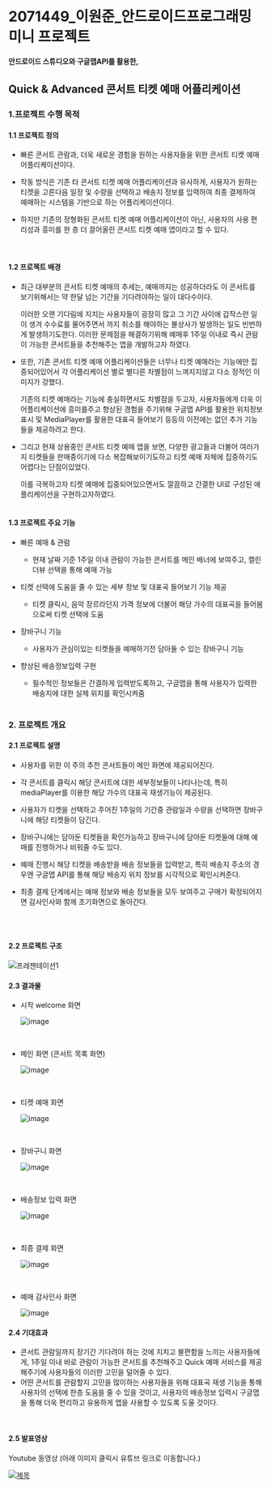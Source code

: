 # 2071449_이원준_안드로이드프로그래밍 미니 프로젝트
#### 안드로이드 스튜디오와 구글맵API를 활용한, 

## Quick & Advanced 콘서트 티켓 예매 어플리케이션




### 1.프로젝트 수행 목적

#### 1.1 프로젝트 정의

* 빠른 콘서트 관람과, 더욱 새로운 경험을 원하는 사용자들을 위한 콘서트 티켓 예매 어플리케이션이다.
  
* 작동 방식은 기존 타 콘서트 티켓 예매 어플리케이션과 유사하게, 사용자가 원하는 티켓을 고른다음 일정 및 수량을 선택하고 배송지 정보를 입력하여 최종 결제하여 예매하는 시스템을 기반으로 하는 어플리케이션이다.

* 하지만 기존의 정형화된 콘서트 티켓 예매 어플리케이션이 아닌, 사용자의 사용 편리성과 흥미를 한 층 더 끌어올린 콘서트 티켓 예매 앱이라고 할 수 있다.  
<br><br>

#### 1.2 프로젝트 배경

* 최근 대부분의 콘서트 티켓 예매의 추세는, 예매까지는 성공하더라도 이 콘서트를 보기위해서는 약 한달 넘는 기간을 기다려야하는 일이 대다수이다.
  
  이러한 오랜 기다림에 지치는 사용자들이 굉장히 많고 그 기간 사이에 갑작스런 일이 생겨 수수료를 물어주면서 까지 취소를 해야하는 불상사가 발생하는 일도 빈번하게 발생하기도한다.
  이러한 문제점을 해결하기위해 예매후 1주일 이내로 즉시 관람이 가능한 콘서트들을 추천해주는 앱을 개발하고자 하였다.
  
* 또한, 기존 콘서트 티켓 예매 어플리케이션들은 너무나 티켓 예매라는 기능에만 집중되어있어서 각 어플리케이션 별로 별다른 차별점이 느껴지지않고 다소 정적인 이미지가 강했다.

  기존의 티켓 예매라는 기능에 충실하면서도 차별점을 두고자, 사용자들에게 더욱 이 어플리케이션에 흥미를주고
  향상된 경험을 주기위해 구글맵 API를 활용한 위치정보 표시 및 MediaPlayer를 활용한 대표곡 들어보기 등등의 이전에는 없던 추가 기능들을 제공하려고 한다.

* 그리고 현재 상용중인 콘서트 티켓 예매 앱을 보면, 다양한 광고들과 더불어 여러가지 티켓들을 판매중이기에 다소 복잡해보이기도하고 티켓 예매 자체에 집중하기도 어렵다는 단점이있었다.

  이를 극복하고자 티켓 예매에 집중되어있으면서도 깔끔하고 간결한 UI로 구성된 에플리케이션을 구현하고자하였다. 
<br><br>
#### 1.3 프로젝트 주요 기능

* 빠른 예매 & 관람
  
  * 현재 날짜 기준 1주일 이내 관람이 가능한 콘서트를 메인 배너에 보여주고, 캘린더뷰 선택을 통해 예매 가능
    
* 티켓 선택에 도움을 줄 수 있는 세부 정보 및 대표곡 들어보기 기능 제공
  
  * 티켓 클릭시, 음악 장르라던지 가격 정보에 더불어 해당 가수의 대표곡을 들어봄으로써 티켓 선택에 도움
    
* 장바구니 기능
  
  * 사용자가 관심이있는 티켓들을 예매하기전 담아둘 수 있는 장바구니 기능
    
* 향상된 배송정보입력 구현
  
  * 필수적인 정보들은 간결하게 입력받도록하고, 구글맵을 통해 사용자가 입력한 배송지에 대한 실제 위치를 확인시켜줌 
<br><br>
### 2. 프로젝트 개요

#### 2.1 프로젝트 설명

* 사용자를 위한 이 주의 추천 콘서트들이 메인 화면에 제공되어진다.
  
* 각 콘서트를 클릭시 해당 콘서트에 대한 세부정보들이 나타나는데, 특히 mediaPlayer를 이용한 해당 가수의 대표곡 재생기능이 제공된다.
  
* 사용자가 티켓을 선택하고 주어진 1주일의 기간중 관람일과 수량을 선택하면 장바구니에 해당 티켓들이 담긴다.
  
* 장바구니에는 담아둔 티켓들을 확인가능하고 장바구니에 담아둔 티켓들에 대해 예매를 진행하거나 비워줄 수도 있다.
  
* 예매 진행시 해당 티켓을 배송받을 배송 정보들을 입력받고, 특히 배송지 주소의 경우엔 구글맵 API를 통해 해당 배송지 위치 정보를 시각적으로 확인시켜준다.
  
* 최종 결제 단계에서는 예매 정보와 배송 정보들을 모두 보여주고 구매가 확정되어지면 감사인사와 함께 초기화면으로 돌아간다.

<br><br>
#### 2.2 프로젝트 구조

![프레젠테이션1](https://github.com/000jun26/MiniProject_TicketReservationApp/assets/146986774/d4a84d32-8957-422f-a474-04803b2f169a)




#### 2.3 결과물

* 시작 welcome 화면
  

  ![image](https://github.com/000jun26/MiniProject_TicketReservationApp/assets/146986774/52e0d196-df5c-424d-979e-9a0a82711af8)


<br>

* 메인 화면 (콘서트 목록 화면)
  

  ![image](https://github.com/000jun26/MiniProject_TicketReservationApp/assets/146986774/8997cf5f-389d-4229-81ca-d74336960990)


<br>

* 티켓 예매 화면
  

  ![image](https://github.com/000jun26/MiniProject_TicketReservationApp/assets/146986774/5b390399-0358-4f67-9ae3-af5219c3efef)


<br>

* 장바구니 화면
  
  
  ![image](https://github.com/000jun26/MiniProject_TicketReservationApp/assets/146986774/9977d329-61b2-48fe-ac9e-5dec762d6dc9)

<br>


* 배송정보 입력 화면
  
  
  ![image](https://github.com/000jun26/MiniProject_TicketReservationApp/assets/146986774/25ca4907-1cd0-4872-97e2-cd3aca449fe2)


<br>

* 최종 결제 화면
  
  
  ![image](https://github.com/000jun26/MiniProject_TicketReservationApp/assets/146986774/a3825f4b-05ff-4252-af12-0649f889ec8d)

<br>


* 예매 감사인사 화면
  

   ![image](https://github.com/000jun26/MiniProject_TicketReservationApp/assets/146986774/7c9d78de-82b7-4a58-8925-e3f701452028)




#### 2.4 기대효과

* 콘서트 관람일까지 장기간 기다려야 하는 것에 지치고 불편함을 느끼는 사용자들에게, 1주일 이내 바로 관람이 가능한 콘서트를 추천해주고 Quick 예매 서비스를 제공해주기에 사용자들의 이러한 고민을 덜어줄 수 있다.
* 어떤 콘서트를 관람할지 고민을 많이하는 사용자들을 위해 대표곡 재생 기능을 통해 사용자의 선택에 한층 도움을 줄 수 있을 것이고, 사용자의 배송정보 입력시 구글맵을 통해 더욱 편리하고 유용하게 앱을 사용할 수 있도록 도울 것이다.  

<br>


#### 2.5 발표영상


Youtube 동영상 (아래 이미지 클릭시 유튜브 링크로 이동합니다.)


 [![제목](https://github.com/000jun26/MiniProject_TicketReservationApp/assets/146986774/cb69132b-72e1-4819-ba0a-39ad1f402552)](https://www.youtube.com/watch?v=IZ48rEiPtSY)
